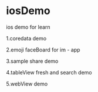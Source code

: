 iosDemo
=======

ios demo for learn

1.coredata demo

2.emoji faceBoard for im - app

3.sample share demo

4.tableView fresh and search demo

5.webView demo
